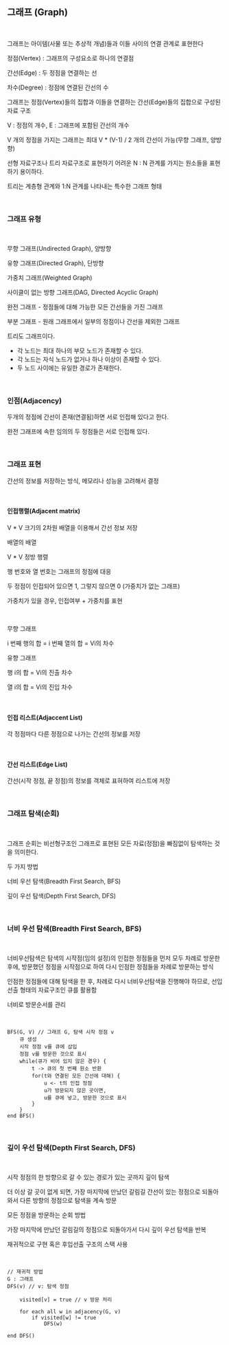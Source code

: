 ## 그래프 (Graph)

<br>

그래프는 아이템(사물 또는 추상적 개념)들과 이들 사이의 연결 관계로 표현한다

정점(Vertex) : 그래프의 구성요소로 하나의 연결점

간선(Edge) : 두 정점을 연결하는 선

차수(Degree) : 정점에 연결된 간선의 수

그래프는 정점(Vertex)들의 집합과 이들을 연결하는 간선(Edge)들의 집합으로 구성된 자료 구조



V : 정점의 개수, E : 그래프에 포함된 간선의 개수

V 개의 정점을 가지는 그래프는 최대 V * (V-1) / 2 개의 간선이 가능(무향 그래프, 양방향)


선형 자료구조나 트리 자료구조로 표현하기 어려운 N : N 관계를 가지는 원소들을 표현하기 용이하다.

트리는 계층형 관계와 1:N 관계를 나타내는 특수한 그래프 형태

<br>

### 그래프 유형

<br>

무향 그래프(Undirected Graph), 양방향

유향 그래프(Directed Graph), 단방향

가중치 그래프(Weighted Graph)

사이클이 없는 방향 그래프(DAG, Directed Acyclic Graph)


완전 그래프 - 정점들에 대해 가능한 모든 간선들을 가진 그래프

부분 그래프 - 원래 그래프에서 일부의 정점이나 간선을 제외한 그래프

트리도 그래프이다.
- 각 노드는 최대 하나의 부모 노드가 존재할 수 있다.
- 각 노드는 자식 노드가 없거나 하나 이상이 존재할 수 있다.
- 두 노드 사이에는 유일한 경로가 존재한다.

<br>

### 인점(Adjacency)
두개의 정점에 간선이 존재(연결됨)하면 서로 인접해 있다고 한다.

완전 그래프에 속한 임의의 두 정점들은 서로 인접해 있다.

<br>

### 그래프 표현

간선의 정보를 저장하는 방식, 메모리나 성능을 고려해서 결정

<br>

#### 인접행렬(Adjacent matrix)

V * V 크기의 2차원 배열을 이용해서 간선 정보 저장

배열의 배열

V * V 정방 행렬

행 번호와 열 번호는 그래프의 정점에 대응

두 정점이 인접되어 있으면 1, 그렇지 않으면 0 (가중치가 없는 그래프)

가중치가 있을 경우, 인접여부 + 가중치를 표현

<br>

무향 그래프

i 번째 행의 합 = i 번째 열의 합 = Vi의 차수

유향 그래프

행 i의 합 = Vi의 진출 차수

열 i의 합 = Vi의 진입 차수

<br>

#### 인접 리스트(Adjaccent List)

각 정점마다 다른 정점으로 나가는 간선의 정보를 저장

<br>

#### 간선 리스트(Edge List)

간선(시작 정점, 끝 정점)의 정보를 객체로 표혀하여 리스트에 저장

<br>

### 그래프 탐색(순회)

<br>

그래프 순회는 비선형구조인 그래프로 표현된 모든 자료(정점)을 빠짐없이 탐색하는 것을 의미한다.

두 가지 방법

너비 우선 탐색(Breadth First Search, BFS)

깊이 우선 탐색(Depth First Search, DFS)

<br>

### 너비 우선 탐색(Breadth First Search, BFS)

<br>

너비우선탐색은 탐색의 시작점(임의 설정)의 인접한 정점들을 먼저 모두 차례로 방문한 후에, 방문했던 정점을 시작점으로 하여 다시 인점한 정점들을 차례로 방문하는 방식

인점한 정점들에 대해 탐색을 한 후, 차례로 다시 너비우선탐색을 진행해야 하므로, 선입선출 형태의 자료구조인 큐를 활용함

너비로 방문순서를 관리

<br>

```
BFS(G, V) // 그래프 G, 탐색 시작 정점 v
    큐 생성
    시작 정점 v를 큐에 삽입
    정점 v를 방문한 것으로 표시
    while(큐가 비어 있지 않은 경우) {
        t -> 큐의 첫 번째 원소 반환
        for(t와 연결된 모든 간선에 대해) {
            u <- t의 인접 정점
            u가 방문되지 않은 곳이면,
            u를 큐에 넣고, 방문한 것으로 표시
        }
    }
end BFS()
```
<br>

###  깊이 우선 탐색(Depth First Search, DFS)

<br>

시작 정점의 한 방향으로 갈 수 있는 경로가 있는 곳까지 깊이 탐색

더 이상 갈 곳이 없게 되면, 가장 마지막에 만났던 갈림길 간선이 있는 정점으로 되돌아와서 다른 방향의 정점으로 탐색을 계속 방문

모든 정점을 방문하는 순회 방법

가장 마지막에 만났던 갈림길의 정점으로 되돌아가서 다시 깊이 우선 탐색을 반복

재귀적으로 구현 혹은 후입선출 구조의 스택 사용

<br>

```
// 재귀적 방법
G : 그래프
DFS(v) // v: 탐색 정점

    visited[v] = true // v 방문 처리

    for each all w in adjacency(G, v)
        if visited[w] != true
            DFS(w)
    
end DFS()
```